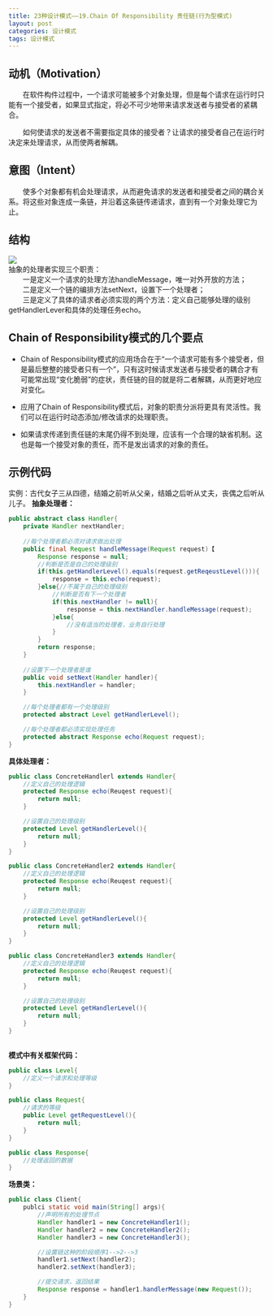 ```yaml
---
title: 23种设计模式——19.Chain Of Responsibility 责任链(行为型模式)
layout: post
categories: 设计模式
tags: 设计模式
---
```

## 动机（Motivation）

&emsp;&emsp;在软件构件过程中，一个请求可能被多个对象处理，但是每个请求在运行时只能有一个接受者，如果显式指定，将必不可少地带来请求发送者与接受者的紧耦合。

&emsp;&emsp;如何使请求的发送者不需要指定具体的接受者？让请求的接受者自己在运行时决定来处理请求，从而使两者解耦。

## 意图（Intent）

&emsp;&emsp;使多个对象都有机会处理请求，从而避免请求的发送者和接受者之间的耦合关系。将这些对象连成一条链，并沿着这条链传递请求，直到有一个对象处理它为止。

## 结构
![](https://i.imgur.com/mJpFb7l.jpg)<br>
抽象的处理者实现三个职责：<br>
&emsp;&emsp;一是定义一个请求的处理方法handleMessage，唯一对外开放的方法；<br>
&emsp;&emsp;二是定义一个链的编排方法setNext，设置下一个处理者；<br>
&emsp;&emsp;三是定义了具体的请求者必须实现的两个方法：定义自己能够处理的级别getHandlerLever和具体的处理任务echo。
## Chain of Responsibility模式的几个要点

- Chain of Responsibility模式的应用场合在于“一个请求可能有多个接受者，但是最后整整的接受者只有一个”，只有这时候请求发送者与接受者的耦合才有可能常出现“变化脆弱”的症状，责任链的目的就是将二者解耦，从而更好地应对变化。

- 应用了Chain of Responsibility模式后，对象的职责分派将更具有灵活性。我们可以在运行时动态添加/修改请求的处理职责。

- 如果请求传递到责任链的末尾仍得不到处理，应该有一个合理的缺省机制。这也是每一个接受对象的责任，而不是发出请求的对象的责任。

## 示例代码

实例：古代女子三从四德，结婚之前听从父亲，结婚之后听从丈夫，丧偶之后听从儿子。
**抽象处理者：**
```java
public abstract class Handler{
	private Handler nextHandler;
	
	//每个处理者都必须对请求做出处理
	public final Request handleMessage(Request request)【
		Response response = null;
		//判断是否是自己的处理级别
		if(this.getHandlerLevel().equals(request.getReqeustLevel())){
			response = this.echo(request);
		}else{//不属于自己的处理级别
			//判断是否有下一个处理者
			if(this.nextHandler != null){
				response = this.nextHandler.handleMessage(request);
			}else{
				//没有适当的处理者，业务自行处理
			}
		}
		return response;
	}
	
	//设置下一个处理者是谁
	public void setNext(Handler handler){
		this.nextHandler = handler;
	}

	//每个处理者都有一个处理级别
	protected abstract Level getHandlerLevel();

	//每个处理者都必须实现处理任务
	protected abstract Response echo(Request request);
}
```
**具体处理者：**
```java
public class ConcreteHandlerl extends Handler{
	//定义自己的处理逻辑
	protected Response echo(Reuqest request){
		return null;
	}

	//设置自己的处理级别
	protected Level getHandlerLevel(){
		return null;
	}
}

public class ConcreteHandler2 extends Handler{
	//定义自己的处理逻辑
	protected Response echo(Reuqest request){
		return null;
	}

	//设置自己的处理级别
	protected Level getHandlerLevel(){
		return null;
	}
}

public class ConcreteHandler3 extends Handler{
	//定义自己的处理逻辑
	protected Response echo(Reuqest request){
		return null;
	}

	//设置自己的处理级别
	protected Level getHandlerLevel(){
		return null;
	}
}
	
```
**模式中有关框架代码：**
```java
public class Level{
	//定义一个请求和处理等级
}

public class Request{
	//请求的等级
	public Level getRequestLevel(){
		return null;
	}
}

public class Response{
	//处理返回的数据
}
```
**场景类：**
```java
public class Client{
	publci static void main(String[] args){
		//声明所有的处理节点
		Handler handler1 = new ConcreteHandler1();
		Handler handler2 = new ConcreteHandler2();
		Handler handler3 = new ConcreteHandler3();

		//设置链这种的阶段顺序1-->2-->3
		handler1.setNext(handler2);
		handler2.setNext(handler3);

		//提交请求，返回结果
		Response response = handler1.handlerMessage(new Request());
	}
}
```